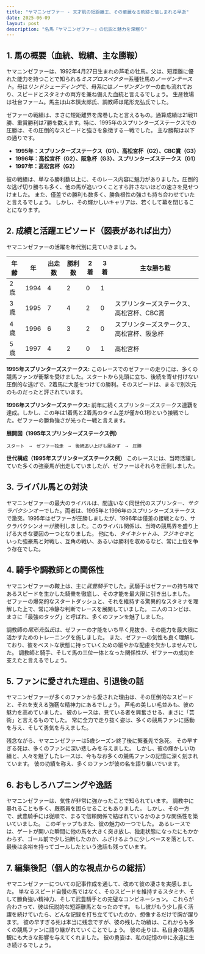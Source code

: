```yaml
---
title: "ヤマニンゼファー - 天才肌の短距離王、その華麗なる軌跡と惜しまれる早逝"
date: 2025-06-09
layout: post
description: "名馬『ヤマニンゼファー』の伝説と魅力を深堀り"
---
```


## 1. 馬の概要（血統、戦績、主な勝鞍）

ヤマニンゼファーは、1992年4月27日生まれの芦毛の牡馬。父は、短距離に優れた能力を持つことで知られる*ミスプロスペクター*系種牡馬の*ノーザンテースト*。母は*リンドシェーディング*で、母系には*ノーザンダンサー*の血も流れており、スピードとスタミナの両方を兼ね備えた血統と言えるでしょう。  生産牧場は社台ファーム。馬主は山本慎太郎氏、調教師は尾形充弘氏でした。

ゼファーの戦績は、まさに短距離界を席巻したと言えるもの。通算成績は21戦11勝、重賞勝利は7勝を数えます。特に、1995年のスプリンターズステークスでの圧勝は、その圧倒的なスピードと強さを象徴する一戦でした。  主な勝鞍は以下の通りです。

* **1995年：スプリンターズステークス（G1）、高松宮杯（G2）、CBC賞（G3）**
* **1996年：高松宮杯（G2）、阪急杯（G3）、スプリンターズステークス（G1）**
* **1997年：高松宮杯（G2）**


彼の戦績は、単なる勝利数以上に、そのレース内容に魅力がありました。圧倒的な逃げ切り勝ちも多く、他の馬が追いつくことすら許さないほどの速さを見せつけました。  また、僅差での勝利も数多く、勝負根性の強さも持ち合わせていたと言えるでしょう。  しかし、その輝かしいキャリアは、若くして幕を閉じることになります。


## 2. 成績と活躍エピソード（図表があれば出力）

ヤマニンゼファーの活躍を年代別に見ていきましょう。

| 年齢 | 年 | 出走数 | 勝利数 | 2着 | 3着 | 主な勝ち鞍 |
|---|---|---|---|---|---|---|
| 2歳 | 1994 | 4 | 2 | 0 | 1 |  |
| 3歳 | 1995 | 7 | 4 | 2 | 0 | スプリンターズステークス、高松宮杯、CBC賞 |
| 4歳 | 1996 | 6 | 3 | 2 | 0 | スプリンターズステークス、高松宮杯、阪急杯 |
| 5歳 | 1997 | 4 | 2 | 0 | 1 | 高松宮杯 |


**1995年スプリンターズステークス:**  このレースでのゼファーの走りには、多くの競馬ファンが衝撃を受けました。スタートから先頭に立ち、後続を寄せ付けない圧倒的な逃げで、2着馬に大差をつけての勝利。そのスピードは、まるで別次元のものだったと評されています。


**1996年スプリンターズステークス:** 前年に続くスプリンターズステークス連覇を達成。しかし、この年は1着馬と2着馬のタイム差が僅か0.1秒という接戦でした。ゼファーの勝負強さが光った一戦と言えます。


**展開図（1995年スプリンターズステークス例）**

```
スタート　→　ゼファー独走　→　後続追い上げも届かず　→　圧勝
```

**世代構成（1995年スプリンターズステークス例）**  このレースには、当時活躍していた多くの強豪馬が出走していましたが、ゼファーはそれらを圧倒しました。


## 3. ライバル馬との対決

ヤマニンゼファーの最大のライバルは、間違いなく同世代のスプリンター、*サクラバクシンオー*でした。両者は、1995年と1996年のスプリンターズステークスで激突。1995年はゼファーが圧勝しましたが、1996年は僅差の接戦となり、サクラバクシンオーが勝利しました。このライバル関係は、当時の競馬界を盛り上げる大きな要因の一つとなりました。  他にも、*タイキシャトル*、*フジキセキ*といった強豪馬と対戦し、互角の戦い、あるいは勝利を収めるなど、常に上位を争う存在でした。


## 4. 騎手や調教師との関係性

ヤマニンゼファーの鞍上は、主に*武豊騎手*でした。武騎手はゼファーの持ち味であるスピードを生かした騎乗を徹底し、その才能を最大限に引き出しました。  ゼファーの爆発的なスタートダッシュと、それを維持する驚異的なスタミナを理解した上で、常に冷静な判断でレースを展開していました。  二人のコンビは、まさに「最強のタッグ」と呼ばれ、多くのファンを魅了しました。

調教師の*尾形充弘氏*は、ゼファーの才能をいち早く見抜き、その能力を最大限に活かすためのトレーニングを施しました。  また、ゼファーの気性も良く理解しており、彼をベストな状態に持っていくための細やかな配慮を欠かしませんでした。  調教師と騎手、そして馬の三位一体となった関係性が、ゼファーの成功を支えたと言えるでしょう。


## 5. ファンに愛された理由、引退後の話

ヤマニンゼファーが多くのファンから愛された理由は、その圧倒的なスピードと、それを支える強靭な精神力にあるでしょう。  芦毛の美しい毛並みも、彼の魅力を高めていました。  彼のレースは、見ている者を興奮させる、まさに「芸術」と言えるものでした。  常に全力で走り抜く姿は、多くの競馬ファンに感動を与え、そして勇気を与えました。

残念ながら、ヤマニンゼファーは5歳シーズン終了後に繋養先で急死。  その早すぎる死は、多くのファンに深い悲しみを与えました。  しかし、彼の輝かしい功績と、人々を魅了したレースは、今もなお多くの競馬ファンの記憶に深く刻まれています。  彼の功績を称え、多くのファンが彼の名を語り継いでいます。


## 6. おもしろハプニングや逸話

ヤマニンゼファーは、気性が非常に強かったことで知られています。  調教中に暴れることも多く、厩務員を困らせることもありました。  しかし、その一方で、武豊騎手には従順で、まるで信頼関係で結ばれているかのような関係性を築いていました。  このギャップもまた、彼の魅力の一つでした。  あるレースでは、ゲートが開いた瞬間に他の馬を大きく突き放し、独走状態になったにもかかわらず、ゴール前で少し油断したのか、ふざけるように少しペースを落として、最後は余裕を持ってゴールしたという逸話も残っています。


## 7. 編集後記（個人的な視点からの総括）

ヤマニンゼファーについての記事作成を通して、改めて彼の凄さを実感しました。  単なるスピード自慢の馬ではなく、そのスピードを維持するスタミナ、そして勝負強い精神力、そして武豊騎手との完璧なコンビネーション。  これらが合わさって、彼は伝説的な短距離馬となったのです。  もし彼がもう少し長く活躍を続けていたら、どんな記録を打ち立てていたのか、想像するだけで胸が躍ります。  彼の早すぎる死は本当に残念ですが、彼の残した功績は、これからも多くの競馬ファンに語り継がれていくことでしょう。  彼の走りは、私自身の競馬観にも大きな影響を与えてくれました。  彼の勇姿は、私の記憶の中に永遠に生き続けるでしょう。
